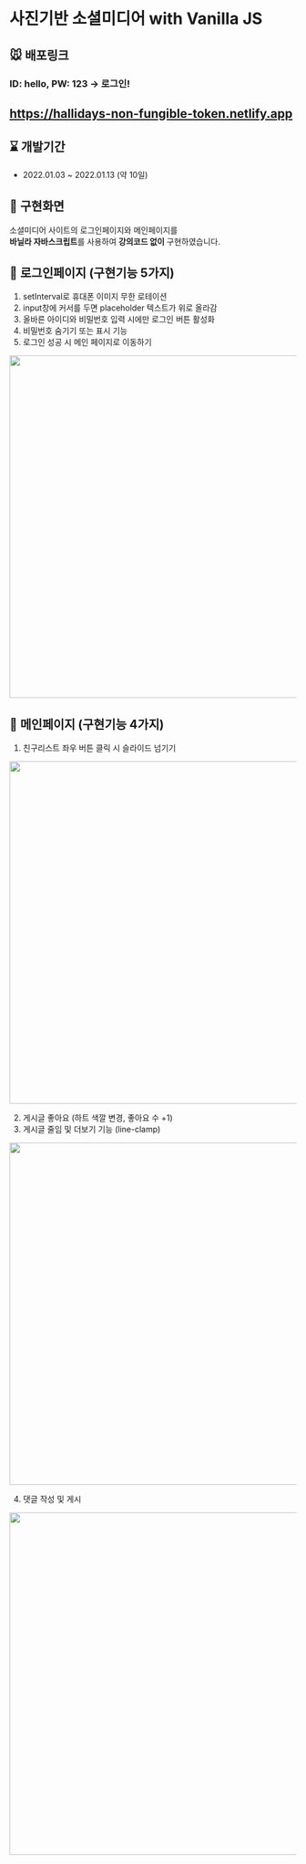 # 사진기반 소셜미디어 with Vanilla JS

## 🐭 배포링크
<h3>ID: hello, PW: 123 -> 로그인!</h3>
<h2><a href="https://hallidays-non-fungible-token.netlify.app">https://hallidays-non-fungible-token.netlify.app</a></h2>

## ⌛ 개발기간
- 2022.01.03 ~ 2022.01.13 (약 10일)

## 🎀 구현화면
소셜미디어 사이트의 로그인페이지와 메인페이지를  <br/>
**바닐라 자바스크립트**를 사용하여 **강의코드 없이** 구현하였습니다.

## 🌊 로그인페이지 (구현기능 5가지)
1. setInterval로 휴대폰 이미지 무한 로테이션
2. input창에 커서를 두면 placeholder 텍스트가 위로 올라감
3. 올바른 아이디와 비밀번호 입력 시에만 로그인 버튼 활성화
4. 비밀번호 숨기기 또는 표시 기능
5. 로그인 성공 시 메인 페이지로 이동하기

 <img width="600" src="https://user-images.githubusercontent.com/68722179/149500395-cd598b18-80f8-4a67-933d-d9f6808c65e0.gif" />

## 🧨 메인페이지 (구현기능 4가지)
1. 친구리스트 좌우 버튼 클릭 시 슬라이드 넘기기

 <img width="600" src="https://user-images.githubusercontent.com/68722179/149501601-5e1b7456-84f0-4124-b5c8-7bc0539ac963.gif" />

2. 게시글 좋아요 (하트 색깔 변경, 좋아요 수 +1)
3. 게시글 줄임 및 더보기 기능 (line-clamp)

 <img width="600" src="https://user-images.githubusercontent.com/68722179/149500379-0315204c-3cc4-4bc5-8636-c0c3b15f1fc7.gif" />

4. 댓글 작성 및 게시

 <img width="600" src="https://user-images.githubusercontent.com/68722179/149500680-00c55fb8-fb87-406a-8b12-ceba8d68ecde.gif" />
